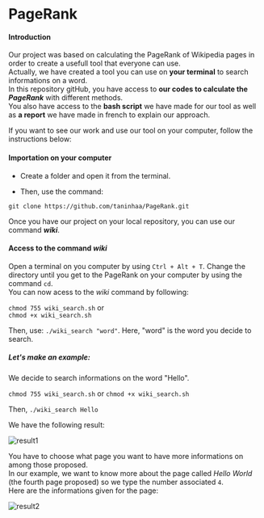 # PageRank

#### Introduction 
Our project was based on calculating the PageRank of Wikipedia pages in order to create a usefull tool that everyone can use.  
Actually, we have created a tool you can use on **your terminal** to search informations on a word.  
In this repository gitHub, you have access to **our codes to calculate the _PageRank_** with different methods.  
You also have access to the **bash script** we have made for our tool as well as **a report** we have made in french to explain our approach.

If you want to see our work and use our tool on your computer, follow the instructions below: 

#### Importation on your computer 

* Create a folder and open it from the terminal. 

* Then, use the command:

`git clone https://github.com/taninhaa/PageRank.git`

Once you have our project on your local repository, you can use our command **_wiki_**. 

#### Access to the command _wiki_

Open a terminal on you computer by using `Ctrl + Alt + T`. 
Change the directory until you get to the PageRank on your computer by using the command `cd`.  
You can now acess to the _wiki_ command by following:

`chmod 755 wiki_search.sh`
or  
`chmod +x wiki_search.sh`

Then, use:
`./wiki_search "word"`. Here, "word" is the word you decide to search. 

 ##### Let's make an example:
 We decide to search informations on the word "Hello". 
 
 `chmod 755 wiki_search.sh` or `chmod +x wiki_search.sh`
 
Then, 
`./wiki_search Hello`

We have the following result: 

![result1](https://user-images.githubusercontent.com/92987223/166291893-24bb9fc5-3a46-46bd-b9d0-7a528c0138dc.png)

You have to choose what page you want to have more informations on among those proposed.  
In our example, we want to know more about the page called _Hello World_ (the fourth page proposed) so we type the number associated `4`.  
Here are the informations given for the page: 

![result2](https://user-images.githubusercontent.com/92987223/166294060-5c64b256-22b3-4dfc-a6fd-dfcd9721759f.png)

